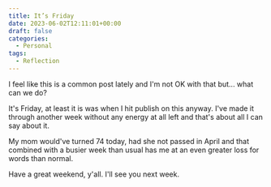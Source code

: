 ```yaml
---
title: It’s Friday
date: 2023-06-02T12:11:01+00:00
draft: false
categories:
  - Personal
tags:
  - Reflection
---
```


I feel like this is a common post lately and I'm not OK with that but... what can we do?

It's Friday, at least it is was when I hit publish on this anyway. I've made it through another week without any energy at all left and that's about all I can say about it.

My mom would've turned 74 today, had she not passed in April and that combined with a busier week than usual has me at an even greater loss for words than normal.

Have a great weekend, y'all. I'll see you next week.